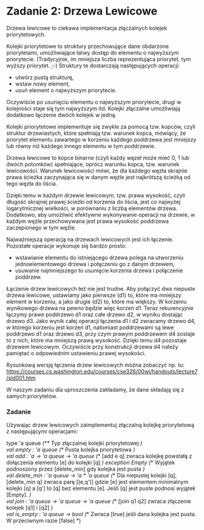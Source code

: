 # Zadanie 2: Drzewa Lewicowe
Drzewa lewicowe to ciekawa implementacja złączalnych kolejek priorytetowych.

Kolejki priorytetowe to struktury przechowujące dane obdarzone priorytetami, umożliwiające łatwy dostęp do elementu o najwyższym priorytecie. (Tradycyjnie, im mniejsza liczba reprezentująca priorytet, tym wyższy priorytet. ;-) Struktury te dostarczają następujących operacji:

* utwórz pustą strukturę, <br />
* wstaw nowy element, <br />
* usuń element o najwyższym priorytecie. 

Oczywiście po usunięciu elementu o najwyższym priorytecie, drugi w kolejności staje się tym najwyższym itd. Kolejki złączalne umożliwiają dodatkowo łączenie dwóch kolejek w jedną.

Kolejki priorytetowe implementuje się zwykle za pomocą tzw. kopców, czyli struktur drzewiastych, które spełniają tzw. warunek kopca, mówiący, że priorytet elementu zawartego w korzeniu każdego poddrzewa jest mniejszy lub równy niż każdego innego elementu w tym poddrzewie.

Drzewa lewicowe to kopce binarne (czyli każdy węzeł może mieć 0, 1 lub dwóch potomków) spełniające, oprócz warunku kopca, tzw. warunek lewicowości. Warunek lewicowości mówi, że dla każdego węzła skrajnie prawa ścieżka zaczynająca się w danym węźle jest najkrótszą ścieżką od tego węzła do liścia.

Dzięki temu w każdym drzewie lewicowym, tzw. prawa wysokość, czyli długość skrajnej prawej ścieżki od korzenia do liścia, jest co najwyżej logarytmicznej wielkości, w porównaniu z liczbą elementów drzewa. Dodatkowo, aby umożliwić efektywne wykonywanie operacji na drzewie, w każdym węźle przechowywana jest prawa wysokość poddrzewa zaczepionego w tym węźle.

Najważniejszą operacją na drzewach lewicowych jest ich łączenie. Pozostałe operacje wykonuje się bardzo prosto:

* wstawianie elementu do istniejącego drzewa polega na utworzeniu jednoelementowego drzewa i połączeniu go z danym drzewem,
* usuwanie najmniejszego to usunięcie korzenia drzewa i połączenie poddrzew.

Łączenie drzew lewicowych też nie jest trudne. Aby połączyć dwa niepuste drzewa lewicowe, ustawiamy jako pierwsze (d1) to, które ma mniejszy element w korzeniu, a jako drugie (d2) to, które ma większy. W korzeniu wynikowego drzewa na pewno będzie więc korzeń d1. Teraz rekurencyjnie łączymy prawe poddrzewo d1 oraz całe drzewo d2, w wyniku dostając drzewo d3. Jako wynik całej operacji łączenia d1 i d2 zwracamy drzewo d4, w którego korzeniu jest korzeń d1, natomiast poddrzewami są lewe poddrzewo d1 oraz drzewo d3, przy czym prawym poddrzewem d4 zostaje to z nich, które ma mniejszą prawą wysokość. Dzięki temu d4 pozostaje drzewem lewicowym. Oczywiście przy konstrukcji drzewa d4 należy pamiętać o odpowiednim ustawieniu prawej wysokości.

Rysunkową wersję łączenia drzew lewicowych można zobaczyć np. tu:
https://courses.cs.washington.edu/courses/cse326/00wi/handouts/lecture7/sld001.htm

W naszym zadaniu dla uproszczenia zakładamy, że dane składają się z samych priorytetów.

### Zadanie
Używając drzew lewicowych zaimplementuj złączalną kolejkę priorytetową z następującymi operacjami:

type 'a queue (** Typ złączalnej kolejki priorytetowej *) <br /> 
val empty : 'a queue (** Pusta kolejka priorytetowa *) <br />
val add : 'a -> 'a queue -> 'a queue (** [add e q] zwraca kolejkę powstałą z dołączenia elementu [e] do kolejki [q] *) 
exception Empty (** Wyjątek podnoszony przez [delete_min] gdy kolejka jest pusta *) <br /> 
val delete_min : 'a queue -> 'a * 'a queue (** Dla niepustej kolejki [q], [delete_min q] zwraca parę [(e,q')] 
gdzie [e] jest elementem minimalnym kolejki [q] a [q'] to [q] bez elementu [e].
Jeśli [q] jest puste podnosi wyjątek [Empty]. *) <br />
val join : 'a queue -> 'a queue -> 'a queue (** [join q1 q2] zwraca złączenie kolejek [q1] i [q2] *) <br />
val is_empty : 'a queue -> bool (** Zwraca [true] jeśli dana kolejka jest pusta. W przeciwnym razie [false] *) 
